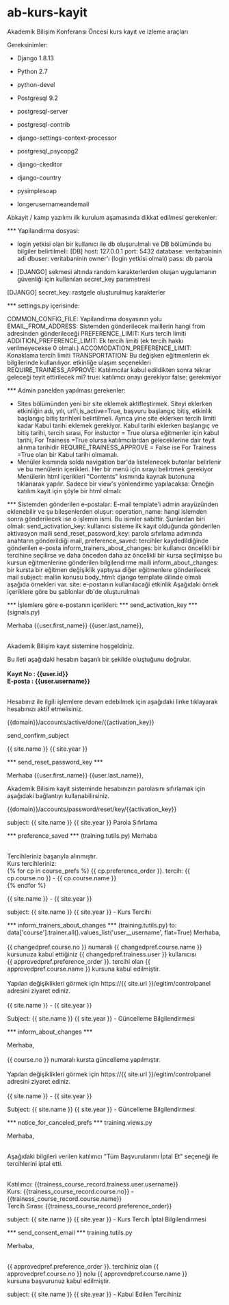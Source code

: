 ab-kurs-kayit
=============

Akademik Bilişim Konferansı Öncesi kurs kayıt ve izleme araçları

Gereksinimler:
- Django 1.8.13

- Python 2.7

- python-devel

- Postgresql 9.2

- postgresql-server

- postgresql-contrib

- django-settings-context-processor

- postgresql_psycopg2

-  django-ckeditor

- django-country

- pysimplesoap

- longerusernameandemail

Abkayit / kamp yazılımı ilk kurulum aşamasında dikkat edilmesi gerekenler:

*** Yapilandirma dosyasi:
- login yetkisi olan bir kullanıcı ile  db oluşurulmalı ve DB bölümünde bu bilgiler belirtilmeli:
[DB]
host: 127.0.0.1
port: 5432
database: veritabaninin adi
dbuser: veritabaninin owner'ı (login yetkisi olmalı)
pass: db parola

- [DJANGO] sekmesi altında random karakterlerden oluşan uygulamanın güvenliği için kullanılan secret_key parametresi

[DJANGO]
secret_key: rastgele oluşturulmuş karakterler


*** settings.py içerisinde:

COMMON_CONFIG_FILE: Yapilandirma dosyasının yolu
EMAIL_FROM_ADDRESS: Sistemden gönderilecek maillerin hangi from adresinden gönderileceği
PREFERENCE_LIMIT: Kurs tercih limiti
ADDITION_PREFERENCE_LIMIT: Ek tercih limiti (ek tercih hakkı verilmeyecekse 0 olmalı.)
ACCOMODATION_PREFERENCE_LIMIT: Konaklama tercih limiti
TRANSPORTATION: Bu değişken eğitmenlerin ek bilgilerinde kullanılıyor. etkinliğe ulaşım seçenekleri
REQUIRE_TRAINESS_APPROVE: Katılımcılar kabul edildikten sonra tekrar geleceği teyit ettirilecek mi? true: katılımcı onayı gerekiyor false: gerekmiyor

*** Admin panelden yapılması gerekenler:

- Sites bölümünden yeni bir site eklemek aktifleştirmek. Siteyi eklerken etkinliğin adı, yılı, url'i,is_active=True, başvuru başlangıç bitiş, etkinlik başlangıç bitiş tarihleri belirtilmeli.
Ayrıca yine site eklerken tercih limiti kadar Kabul tarihi eklemek gerekiyor.
Kabul tarihi eklerken başlangıç ve bitiş tarihi, tercih sırası, For instuctor = True olursa eğitmenler için kabul tarihi, For Trainess =True olursa katılımcılardan geleceklerine dair teyit alınma tarihidir
REQUIRE_TRAINESS_APPROVE = False ise For Trainess =True olan bir Kabul tarihi olmamalı.
- Menüler kısmında solda navigation bar'da listelenecek butonlar belirlenir ve bu menülerin içerikleri. Her bir menü için sırayı belirtmek gerekiyor Menülerin html içerikleri "Contents" kısmında kaynak butonuna tıklanarak yapılır.
Sadece bir view's yönlendirme yapılacaksa: Örneğin katılım kayit için şöyle bir html olmalı:<script type="text/javascript">window.location.href="/accounts/kayit"</script> 

*** Sistemden gönderilen e-postalar:
E-mail template'i admin arayüzünden eklenebilir ve şu bileşenlerden oluşur:
operation_name: hangi islemden sonra gönderilecek ise o işlemin ismi. Bu isimler sabittir. Şunlardan biri olmalı:
		send_activation_key: kullanıcı sisteme ilk kayıt olduğunda gönderilen aktivasyon maili
 		send_reset_password_key: parola sıfırlama adımında anahtarın gönderildiği mail,
		preference_saved: tercihler kaydedildiğinde gönderilen e-posta
		inform_trainers_about_changes: bir kullanıcı öncelikli bir tercihine seçilirse ve daha önceden daha az öncelikli bir kursa seçilmişse bu kursun eğitmenlerine gönderilen bilgilendirme maili
                inform_about_changes: bir kursta bir eğitmen değişiklik yaptıysa diğer eğitmenlere gönderilecek mail
subject: mailin konusu
body_html: django template dilinde olmalı aşağıda örnekleri var.
site: e-postanın kullanılacaği etkinlik
Aşağıdaki örnek içeriklere göre bu şablonlar db'de oluşturulmalı

*** İşlemlere göre e-postanın içerikleri:
*** send_activation_key ***(signals.py)

<html>
<body>
<div>
<p>
Merhaba {{user.first_name}} {{user.last_name}},<br><br>

Akademik Bilişim kayıt sistemine hoşgeldiniz.<br>

Bu ileti aşağıdaki hesabın başarılı bir şekilde oluştuğunu doğrular.<br><br>
<b>Kayıt No : {{user.id}}</b><br>
<b>E-posta : {{user.username}}</b><br><br>

Hesabınız ile ilgili işlemlere devam edebilmek için aşağıdaki linke tıklayarak hesabınızı aktif etmelisiniz.<br>

{{domain}}/accounts/active/done/{{activation_key}}
</p>
</body>
</html>

send_confirm_subject

{{ site.name }} {{ site.year }}


*** send_reset_password_key ***
<html>
<body>
Merhaba {{user.first_name}} {{user.last_name}},

Akademik Bilisim kayit sisteminde hesabınızın parolasını sıfırlamak için aşağıdaki bağlantıyı kullanabilirsiniz.

{{domain}}/accounts/password/reset/key/{{activation_key}}
</body>
</html>

subject:
{{ site.name }} {{ site.year }} Parola Sıfırlama

*** preference_saved *** (training.tutils.py)
Merhaba<br><br>

Tercihleriniz başarıyla alınmıştır.<br>
Kurs tercihleriniz:<br>
{% for cp in course_prefs %}
{{ cp.preference_order }}. tercih: {{ cp.course.no }} - {{ cp.course.name }}<br>
{% endfor %}

{{ site.name }} - {{ site.year }}<br>

subject:
{{ site.name }} {{ site.year }} - Kurs Tercihi


*** inform_trainers_about_changes *** (training.tutils.py) to: data['course'].trainer.all().values_list('user__username', flat=True)
Merhaba,<br>
<br>
{{ changedpref.course.no }} numaralı {{ changedpref.course.name }} kursunuza kabul ettiğiniz {{ changedpref.trainess.user }} kullanıcısı <br>
{{ approvedpref.preference_order }}. tercihi olan {{ approvedpref.course.name }} kursuna kabul edilmiştir.<br>
<br>
Yapılan değişiklikleri görmek için https://{{ site.url }}/egitim/controlpanel adresini ziyaret ediniz.<br>
<br>
{{ site.name }} - {{ site.year }}<br>

Subject:
{{ site.name }} {{ site.year }} - Güncelleme Bilgilendirmesi

*** inform_about_changes *** 

Merhaba,<br>
<br>
{{ course.no }} numaralı kursta  güncelleme yapılmıştır.<br>
<br>
Yapılan değişiklikleri görmek için https://{{ site.url }}/egitim/controlpanel adresini ziyaret ediniz.<br>
<br>
{{ site.name }} - {{ site.year }}<br>

Subject:
{{ site.name }} {{ site.year }} - Güncelleme Bilgilendirmesi


*** notice_for_canceled_prefs *** training.views.py

Merhaba,<br><br>

Aşağıdaki bilgileri verilen katılımcı "Tüm Başvurularımı İptal Et" seçeneği ile tercihlerini iptal etti.<br><br>

Katılımcı: {{trainess_course_record.trainess.user.username}}<br>
Kurs: {{trainess_course_record.course.no}} - {{trainess_course_record.course.name}}<br>
Tercih Sırası: {{trainess_course_record.preference_order}}<br>

subject:
{{ site.name }} {{ site.year }} - Kurs Tercih İptal Bilgilendirmesi

*** send_consent_email *** training.tutils.py

Merhaba,<br><br>

{{ approvedpref.preference_order }}. tercihiniz olan {{ approvedpref.course.no }} nolu {{ approvedpref.course.name }}<br>
kursuna başvurunuz kabul edilmiştir.

subject:
{{ site.name }} {{ site.year }} - Kabul Edilen Tercihiniz
